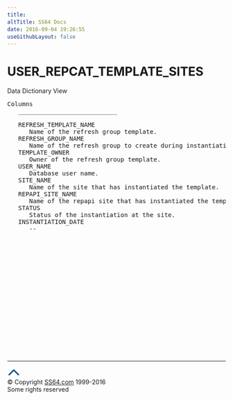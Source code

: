 ```yaml
---
title:
altTitle: SS64 Docs
date: 2016-09-04 19:26:55
useGithubLayout: false
---
```

<!-- #BeginLibraryItem "/Library/head_orad.lbi" --><!-- #EndLibraryItem --><h1>USER_REPCAT_TEMPLATE_SITES </h1><p> Data Dictionary View </p> 
 
<pre>Columns
   ___________________________
 
   REFRESH_TEMPLATE_NAME
      Name of the refresh group template.
   REFRESH_GROUP_NAME
      Name of the refresh group to create during instantiation.
   TEMPLATE_OWNER
      Owner of the refresh group template.
   USER_NAME
      Database user name.
   SITE_NAME
      Name of the site that has instantiated the template.
   REPAPI_SITE_NAME
      Name of the repapi site that has instantiated the template.
   STATUS
      Status of the instantiation at the site.
   INSTANTIATION_DATE
      --

</pre><!-- #BeginLibraryItem "/Library/foot_orad.lbi" --><p><script async="" src="//pagead2.googlesyndication.com/pagead/js/adsbygoogle.js"></script>
<!-- oracle-footer -->
<ins class="adsbygoogle" style="display:inline-block;width:300px;height:250px" data-ad-client="ca-pub-6140977852749469" data-ad-slot="4275490898"></ins>
<script>
(adsbygoogle = window.adsbygoogle || []).push({});
</script></p>
<hr>
<div id="bl" class="footer"><a href="#"><img src="../images/top.png" width="30" height="22" alt="Back to the Top"></a></div>
<div id="br" class="footer, tagline">© Copyright <a href="http://ss64.com/">SS64.com</a> 1999-2016<br>
Some rights reserved</div>
<!-- #EndLibraryItem -->

